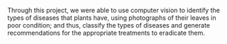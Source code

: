 Through this project, we were able to use computer vision to identify the types of diseases that plants have, using photographs of their leaves in poor condition; and thus, classify the types of diseases and generate recommendations for the appropriate treatments to eradicate them.
